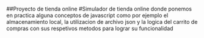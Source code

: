 ##Proyecto de tienda online
#Simulador de tienda online donde ponemos en practica alguna conceptos de javascript como por ejemplo el almacenamiento local, la utilizacion de archivo json y la logica del carrito de compras con sus respetivos metodos para lograr su funcionalidad 